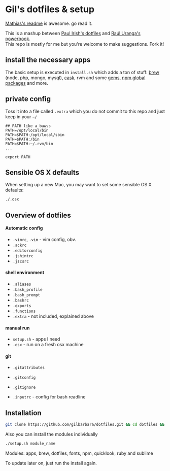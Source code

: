 # Gil's dotfiles & setup

[Mathias's readme](https://github.com/mathiasbynens/dotfiles/) is awesome. go read it.

This is a mashup between [Paul Irish's dotfiles](https://github.com/paulirish/dotfiles) and [Raúl Uranga's powerbook](https://github.com/rauluranga/powerbook).  
This repo is mostly for me but you're welcome to make suggestions. Fork it!

## install the necessary apps

The basic setup is executed in `install.sh` which adds a ton of stuff: [brew](https://github.com/gilbarbara/dotfiles/blob/master/lib/brew) (node, php, mongo, mysql), [cask](https://github.com/gilbarbara/dotfiles/blob/master/lib/apps), rvm and some [gems](https://github.com/gilbarbara/dotfiles/blob/master/lib/ruby), [npm global packages](https://github.com/gilbarbara/dotfiles/blob/master/lib/npm) and more.

## private config

Toss it into a file called `.extra` which you do not commit to this repo and just keep in your `~/`


```shell
## PATH like a bawss
PATH=/opt/local/bin
PATH=$PATH:/opt/local/sbin  
PATH=$PATH:/bin  
PATH=$PATH:~/.rvm/bin  
...

export PATH
```

## Sensible OS X defaults

When setting up a new Mac, you may want to set some sensible OS X defaults:

```bash
./.osx
```

## Overview of dotfiles

####  Automatic config
* `.vimrc`, `.vim` - vim config, obv.
* `.ackrc`
* `.editorconfig`
* `.jshintrc`
* `.jscsrc`

#### shell environment
* `.aliases`
* `.bash_profile`
* `.bash_prompt`
* `.bashrc`
* `.exports`
* `.functions`
* `.extra` - not included, explained above

#### manual run
* `setup.sh` - apps I need
* `.osx` - run on a fresh osx machine

#### git
* `.gitattributes`
* `.gitconfig`
* `.gitignore`

* `.inputrc` - config for bash readline

## Installation

```bash
git clone https://github.com/gilbarbara/dotfiles.git && cd dotfiles && ./setup.sh
```

Also you can install the modules individually
```bash
./setup.sh module_name
```

Modules: apps, brew, dotfiles, fonts, npm, quicklook, ruby and sublime

To update later on, just run the install again.

